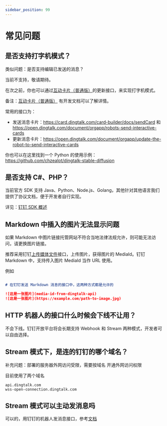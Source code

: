```yaml
---
sidebar_position: 99
---
```


# 常见问题

## 是否支持打字机模式？

类似问题：是否支持编辑已发送的消息？

当前不支持，敬请期待。

在次之前，你也可以通过[互动卡片（普通版）](https://card.dingtalk.com/card-builder)的更新接口，来实现打字机模式。

备注：[互动卡片（普通版）](https://card.dingtalk.com/card-builder) 有开发文档可以了解详情。

常用的接口为：

* 发送消息卡片：https://card.dingtalk.com/card-builder/docs/sendCard 和 https://open.dingtalk.com/document/orgapp/robots-send-interactive-cards
* 更新消息卡片：https://open.dingtalk.com/document/orgapp/update-the-robot-to-send-interactive-cards

你也可以在这里找到一个 Python 的使用示例：https://github.com/chzealot/dingtalk-stable-diffusion

## 是否支持 C#、PHP？

当前官方 SDK 支持 Java、Python、Node.js、Golang，其他针对其他语言我们提供了协议文档，便于开发者自行实现。

详见：[钉钉 SDK 概述](/docs/develop/sdk/overview)

## Markdown 中插入的图片无法显示问题

如果 Markdown 中图片链接托管网站不符合当地法律法规允许，则可能无法访问，请更换图片链接。

推荐采用钉钉[上传媒体文件](https://open.dingtalk.com/document/orgapp/upload-media-files)接口，上传图片，获得图片的 MediaId。钉钉 Markdown 中，支持传入图片 MediaId 当作 URL 使用。

例如
```markdown

# 在钉钉发送 Markdown 消息的接口中，这两种方式都是允许的

![这是一张图片](media-id-from-dingtalk-api)
![这是一张图片](https://example.com/path-to-image.jpg)
```

## HTTP 机器人的接口什么时候会下线不让用？

不会下线。钉钉开放平台将会长期支持 Webhook 和 Stream 两种模式，开发者可以自由选择。

## Stream 模式下，是连的钉钉的哪个域名？

补充问题：部署的服务器外网访问受限，需要按域名 开通外网访问权限

目前使用了两个域名

```text
api.dingtalk.com
wss-open-connection.dingtalk.com
```

## Stream 模式可以主动发消息吗

可以的，用钉钉的机器人发消息接口，参考[文档](https://open.dingtalk.com/document/orgapp/robot-overview)

